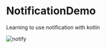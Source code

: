 # NotificationDemo
Learning to use notification with kotlin

![notify](https://user-images.githubusercontent.com/32964161/187029210-61d81633-d605-40ee-b76d-e421010791fc.jpeg)

